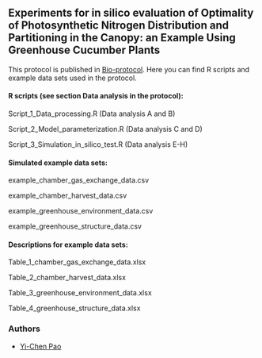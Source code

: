 ## Experiments for in silico evaluation of Optimality of Photosynthetic Nitrogen Distribution and Partitioning in the Canopy: an Example Using Greenhouse Cucumber Plants

This protocol is published in [Bio-protocol](https://bio-protocol.org/Default.aspx). Here you can find R scripts and example data sets used in the protocol.


#### R scripts (see section Data analysis in the protocol):

Script_1_Data_processing.R (Data analysis A and B) 

Script_2_Model_parameterization.R (Data analysis C and D)

Script_3_Simulation_in_silico_test.R (Data analysis E-H)



#### Simulated example data sets:

example_chamber_gas_exchange_data.csv

example_chamber_harvest_data.csv

example_greenhouse_environment_data.csv

example_greenhouse_structure_data.csv



#### Descriptions for example data sets:

Table_1_chamber_gas_exchange_data.xlsx

Table_2_chamber_harvest_data.xlsx

Table_3_greenhouse_environment_data.xlsx

Table_4_greenhouse_structure_data.xlsx



### Authors

* [Yi-Chen Pao](https://github.com/yichenpao)
